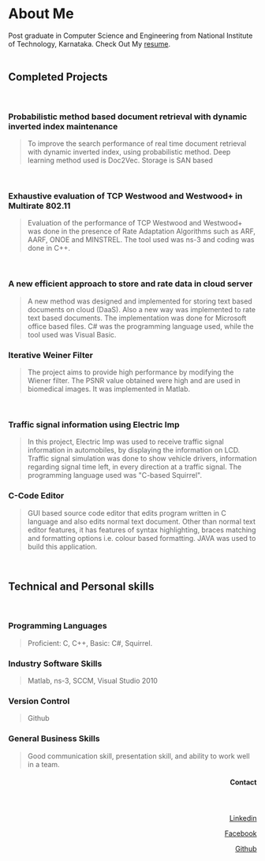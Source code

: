 # About Me
Post graduate in Computer Science  and Engineering from National Institute of Technology, Karnataka. Check Out My [resume](https://github.com/arjun10792/arjun10792.github.io/blob/master/arjun_resume.pdf).
<br>
<br>

## Completed Projects
<br>

### Probabilistic method based document retrieval with dynamic inverted index maintenance
> To improve the search performance of real time document retrieval with dynamic inverted index, using probabilistic method. Deep learning method used is Doc2Vec. Storage is SAN based
<br>

### Exhaustive evaluation of TCP Westwood and Westwood+ in Multirate 802.11

> Evaluation of the performance of TCP Westwood and Westwood+ was done in the presence of Rate Adaptation Algorithms such as ARF, AARF, ONOE and MINSTREL. The tool used was ns-3 and coding was done in C++.
<br>

### A new efficient approach to store and rate data in cloud server

> A new method was designed and implemented for storing text based documents on cloud (DaaS). Also a new way was implemented to rate text based documents. The implementation was done for Microsoft office based files. C# was the programming language used, while the tool used was Visual Basic. 

### Iterative Weiner Filter

> The project aims to provide high performance by modifying the Wiener filter. The PSNR value obtained were high and are used in biomedical images. It was implemented in Matlab.
<br>


### Traffic signal information using Electric Imp

> In this project, Electric Imp was used to receive traffic signal information in automobiles, by displaying the information on LCD. Traffic signal simulation was done to show vehicle drivers, information regarding signal time left, in every direction at a traffic signal. The programming language used was "C-based Squirrel".<br>


### C-Code Editor

> GUI based source code editor that edits program written in C language and also edits normal text document. Other than normal text editor features, it has features of syntax highlighting, braces matching and formatting options i.e. colour based formatting. JAVA was used to build this application.
<br>

## Technical and Personal skills
<br>

### Programming Languages
> Proficient: C, C++,
> Basic: C#, Squirrel.

### Industry Software Skills
> Matlab, ns-3, SCCM, Visual Studio 2010

### Version Control
> Github

### General Business Skills
> Good communication skill, presentation skill, and ability to work well in a team.

<header><h4><p align="right">Contact</p> </h4></header> 

<p align="right"><a href="https://www.linkedin.com/in/arjun-rao-10792/">Linkedin</a></p> 
<p align="right"><a href="https://www.facebook.com/arjun.rao.9">Facebook</a></p>
<p align="right"><a href="https://github.com/arjun10792">Github</a></p>
